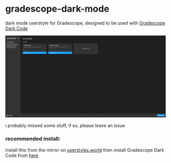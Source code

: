 # gradescope-dark-mode
dark mode userstyle for Gradescope, designed to be used with [Gradescope Dark Code](https://uso.kkx.one/style/139302)

![screenshot](https://raw.githubusercontent.com/sayofthelor/gradescope-dark-mode/main/screenshot.png)

i probably missed some stuff, if so, please leave an issue


### recommended install:
install this from the mirror on [userstyles.world](https://userstyles.world/style/18917/gradescope-dark-mode) then install Gradescope Dark Code from [here](https://uso.kkx.one/style/139302)
